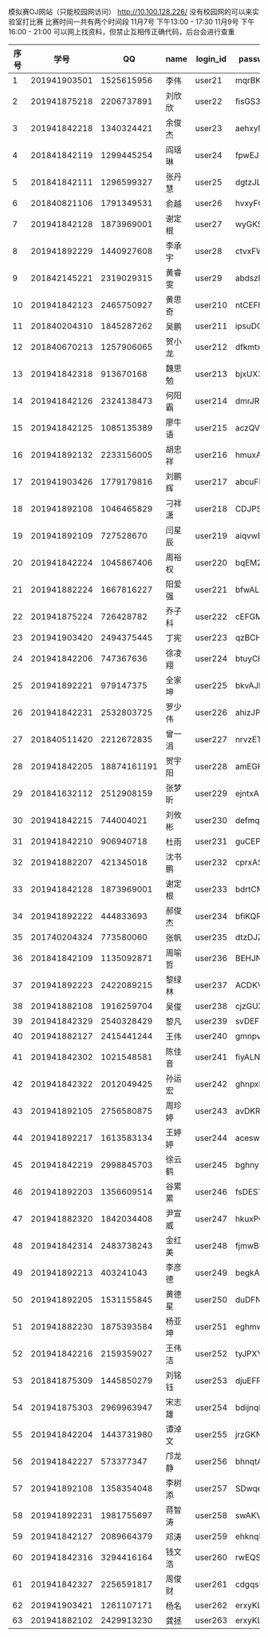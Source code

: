 模拟赛OJ网站（只能校园网访问） http://10.100.128.226/ 
没有校园网的可以来实验室打比赛
 比赛时间一共有两个时间段
11月7号 下午13:00 - 17:30
11月9号 下午16:00 - 21:00
可以网上找资料，但禁止互相传正确代码，后台会进行查重


| 序号 | 学号         | QQ          | name   | login_id | password |
| ---- | ------------ | ----------- | ------ | -------- | -------- |
| 1    | 201941903501 | 1525615956  | 李伟   | user21   | mqrBKNTV |
| 2    | 201941875218 | 2206737891  | 刘欣欣 | user22   | fisGS345 |
| 3    | 201941842218 | 1340324421  | 余俊杰 | user23   | aehxyMUX |
| 4    | 201841842119 | 1299445254  | 阎瑶琳 | user24   | fpwEJKN7 |
| 5    | 201841842111 | 1296599327  | 张丹慧 | user25   | dgtzJLMV |
| 6    | 201840821106 | 1791349531  | 俞越   | user26   | hvxyFG38 |
| 7    | 201941842128 | 1873969001  | 谢定根 | user27   | wyGKST39 |
| 8    | 201941892229 | 1440927608  | 李承宇 | user28   | ctvxFW37 |
| 9    | 201842145221 | 2319029315  | 黄睿雯 | user29   | abdszDSU |
| 10   | 201941842123 | 2465750927  | 黄思奇 | user210  | ntCEFHQY |
| 11   | 201840204310 | 1845287262  | 吴鹏   | user211  | ipsuDQV9 |
| 12   | 201840670213 | 1257906065  | 贺小龙 | user212  | dfkmtx25 |
| 13   | 201941842318 | 913670168   | 魏思勉 | user213  | bjxUX345 |
| 14   | 201941842126 | 2324138473  | 何阳霸 | user214  | dmrJRTX5 |
| 15   | 201941842125 | 1085135389  | 廖牛语 | user215  | aczQVW28 |
| 16   | 201941892132 | 2233156005  | 胡忠祥 | user216  | hmuxADSU |
| 17   | 201941903426 | 1779179816  | 刘鹏辉 | user217  | abcuFMT4 |
| 18   | 201941892108 | 1046465829  | 刁祥潇 | user218  | CDJPS789 |
| 19   | 201941892109 | 727528670   | 闫星辰 | user219  | aiqvwEQX |
| 20   | 201941842224 | 1045867406  | 周裕权 | user220  | bqEM2348 |
| 21   | 201941882224 | 1667816227  | 阳爱强 | user221  | bfwALQ29 |
| 22   | 201941875224 | 726428782   | 乔子科 | user222  | cEFGMN46 |
| 23   | 201941903420 | 2494375445  | 丁宪   | user223  | qzBCHM27 |
| 24   | 201941842206 | 747367636   | 徐凌翔 | user224  | btuyCHM8 |
| 25   | 201941892221 | 979147375   | 全家坤 | user225  | bkvAJL29 |
| 26   | 201941842231 | 2532803725  | 罗少伟 | user226  | ahizJPWX |
| 27   | 201840511420 | 2212672835  | 曾一涓 | user227  | nrvzETY8 |
| 28   | 201941842205 | 18874161191 | 贺宇阳 | user228  | amEGKNQS |
| 29   | 201841632112 | 2512908159  | 张梦昕 | user229  | ejntxADP |
| 30   | 201941842215 | 744004021   | 刘攸彬 | user230  | defmqtKL |
| 31   | 201941842210 | 906940718   | 杜雨   | user231  | guCEPU36 |
| 32   | 201941882207 | 421345018   | 沈书鹏 | user232  | cprxAS49 |
| 33   | 201941842128 | 1873969001  | 谢定根 | user233  | bdrtCMY6 |
| 34   | 201941892222 | 444833693   | 郝俊杰 | user234  | bfiKQR56 |
| 35   | 201740204324 | 773580060   | 张帆   | user235  | dtzDJZ48 |
| 36   | 201841842109 | 1135092871  | 周喻哲 | user236  | BEHJNU78 |
| 37   | 201941892223 | 2422089215  | 黎绿林 | user237  | ACDKVZ56 |
| 38   | 201941882108 | 1916259704  | 吴俊   | user238  | cjzGUX67 |
| 39   | 201941842329 | 2540328429  | 黎凡   | user239  | svDEFWYZ |
| 40   | 201941882127 | 2415441244  | 王伟   | user240  | gmnpvNQU |
| 41   | 201941842302 | 1021548581  | 陈佳音 | user241  | fiyALNRS |
| 42   | 201941842322 | 2012049425  | 孙运宏 | user242  | ghnpxEL8 |
| 43   | 201941892105 | 2756580875  | 周珍婷 | user243  | avDKRW47 |
| 44   | 201941892217 | 1613583134  | 王婷婷 | user244  | aceswJW3 |
| 45   | 201941842219 | 2998845703  | 徐云鹤 | user245  | bghnyBX7 |
| 46   | 201941892203 | 1356609514  | 谷累累 | user246  | fsDESTZ6 |
| 47   | 201941882320 | 1842034408  | 尹宣威 | user247  | hkuxPQX9 |
| 48   | 201941842314 | 2483738243  | 金红美 | user248  | fjmwBQY5 |
| 49   | 201941892213 | 403241043   | 李彦德 | user249  | begkAGPY |
| 50   | 201941892205 | 1531155845  | 黄德星 | user250  | duDFNTV8 |
| 51   | 201941882230 | 1875393584  | 杨亚坤 | user251  | eghmwFN3 |
| 52   | 201941842216 | 2159359027  | 王伟洁 | user252  | tyJPXYZ3 |
| 53   | 201841875309 | 1445850279  | 刘铭钰 | user253  | djuEFRY3 |
| 54   | 201941875303 | 2969963947  | 宋志雄 | user254  | bdijnqBM |
| 55   | 201941842204 | 1443731980  | 谭淖文 | user255  | jrzGKNU7 |
| 56   | 201941842227 | 573377347   | 邝龙静 | user256  | bhnqtARS |
| 57   | 201941892108 | 1358354048  | 李树添 | user257  | SDwqe21  |
| 58   | 201941892231 | 1981755697  | 蒋智涛 | user258  | swAKVWX9 |
| 59   | 201941842127 | 2089664379  | 邓涛   | user259  | ehknqDEN |
| 60   | 201941842316 | 3294416164  | 钱文浩 | user260  | rwEQSUW5 |
| 61   | 201941842327 | 2256591817  | 周俊财 | user261  | cdgqsDGU |
| 62   | 201941903421 | 1261107171  | 杨名   | user262  | erxyKLR3 |
| 63   | 201941882102 | 2429913230  | 龚拯   | user263  | erxyKLR3 |

